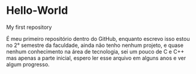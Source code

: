 # Hello-World
My first repository

É meu primeiro repositório dentro do GitHub, enquanto escrevo isso estou no 2° semestre da faculdade, ainda não tenho nenhum projeto, e quase nenhum conhecimento na área de tecnologia, sei um pouco de C e C++ mas apenas a parte inicial, espero ler esse arquivo em alguns anos e ver algum progresso.
